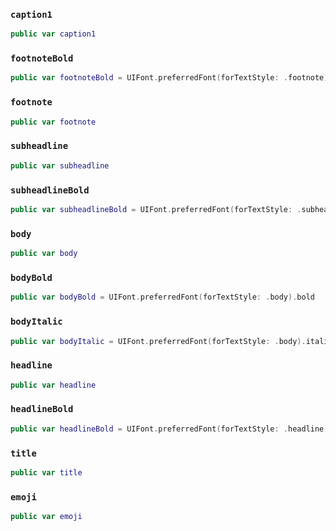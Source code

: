 
### `caption1`

``` swift
public var caption1 
```

### `footnoteBold`

``` swift
public var footnoteBold = UIFont.preferredFont(forTextStyle: .footnote).bold
```

### `footnote`

``` swift
public var footnote 
```

### `subheadline`

``` swift
public var subheadline 
```

### `subheadlineBold`

``` swift
public var subheadlineBold = UIFont.preferredFont(forTextStyle: .subheadline).bold
```

### `body`

``` swift
public var body 
```

### `bodyBold`

``` swift
public var bodyBold = UIFont.preferredFont(forTextStyle: .body).bold
```

### `bodyItalic`

``` swift
public var bodyItalic = UIFont.preferredFont(forTextStyle: .body).italic
```

### `headline`

``` swift
public var headline 
```

### `headlineBold`

``` swift
public var headlineBold = UIFont.preferredFont(forTextStyle: .headline).bold
```

### `title`

``` swift
public var title 
```

### `emoji`

``` swift
public var emoji 
